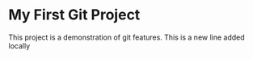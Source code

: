 # My First Git Project 
 This project is a demonstration of git features.
This is a new line added locally 
